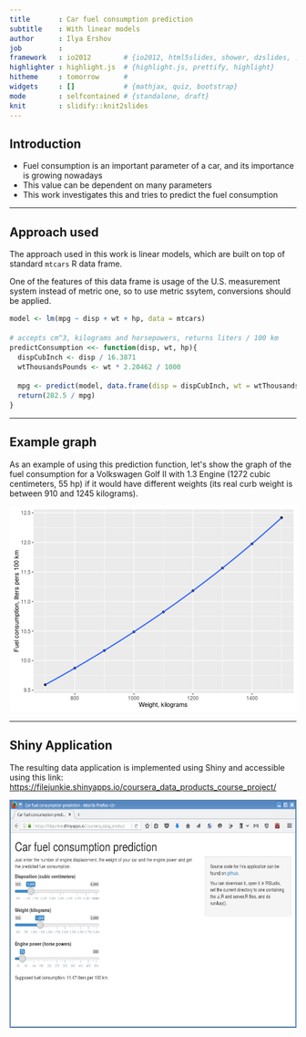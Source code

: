 ```yaml
---
title       : Car fuel consumption prediction
subtitle    : With linear models
author      : Ilya Ershov
job         : 
framework   : io2012        # {io2012, html5slides, shower, dzslides, ...}
highlighter : highlight.js  # {highlight.js, prettify, highlight}
hitheme     : tomorrow      # 
widgets     : []            # {mathjax, quiz, bootstrap}
mode        : selfcontained # {standalone, draft}
knit        : slidify::knit2slides
---
```


## Introduction

* Fuel consumption is an important parameter of a car, and its importance is growing nowadays
* This value can be dependent on many parameters
* This work investigates this and tries to predict the fuel consumption

---

## Approach used

The approach used in this work is linear models, which are built on top of standard `mtcars` R data frame.

One of the features of this data frame is usage of the U.S. measurement system instead of metric one, so to use metric ssytem, conversions should be applied.


```r
model <- lm(mpg ~ disp + wt + hp, data = mtcars)

# accepts cm^3, kilograms and horsepowers, returns liters / 100 km
predictConsumption <<- function(disp, wt, hp){
  dispCubInch <- disp / 16.3871
  wtThousandsPounds <- wt * 2.20462 / 1000

  mpg <- predict(model, data.frame(disp = dispCubInch, wt = wtThousandsPounds, hp = hp))[[1]]
  return(282.5 / mpg)
}
```

---

## Example graph

As an example of using this prediction function, let's show the graph of the fuel consumption for a Volkswagen Golf II with 1.3 Engine (1272 cubic centimeters, 55 hp) if it would have different weights (its real curb weight is between 910 and 1245 kilograms).

![plot of chunk unnamed-chunk-2](figure/unnamed-chunk-2-1.png)

---

## Shiny Application

The resulting data application is implemented using Shiny and accessible using this link: https://filejunkie.shinyapps.io/coursera_data_products_course_project/

<img src="assets/img/screenshot.png" height="400" />

